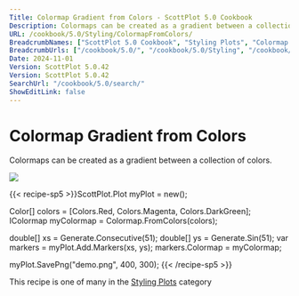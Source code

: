 ```yaml
---
Title: Colormap Gradient from Colors - ScottPlot 5.0 Cookbook
Description: Colormaps can be created as a gradient between a collection of colors.
URL: /cookbook/5.0/Styling/ColormapFromColors/
BreadcrumbNames: ["ScottPlot 5.0 Cookbook", "Styling Plots", "Colormap Gradient from Colors"]
BreadcrumbUrls: ["/cookbook/5.0/", "/cookbook/5.0/Styling", "/cookbook/5.0/Styling/ColormapFromColors"]
Date: 2024-11-01
Version: ScottPlot 5.0.42
Version: ScottPlot 5.0.42
SearchUrl: "/cookbook/5.0/search/"
ShowEditLink: false
---
```



<div class='d-flex align-items-center mt-5'>
<h1 class='me-2 text-dark my-0 border-0'>Colormap Gradient from Colors</h1>
</div>

Colormaps can be created as a gradient between a collection of colors.

[![](/cookbook/5.0/images/ColormapFromColors.png?241101192719)](/cookbook/5.0/images/ColormapFromColors.png?241101192719)

{{< recipe-sp5 >}}ScottPlot.Plot myPlot = new();

Color[] colors = [Colors.Red, Colors.Magenta, Colors.DarkGreen];
IColormap myColormap = Colormap.FromColors(colors);

double[] xs = Generate.Consecutive(51);
double[] ys = Generate.Sin(51);
var markers = myPlot.Add.Markers(xs, ys);
markers.Colormap = myColormap;

myPlot.SavePng("demo.png", 400, 300);
{{< /recipe-sp5 >}}

<div class='my-5 text-center'>This recipe is one of many in the <a href='/cookbook/5.0/Styling'>Styling Plots</a> category</div>


